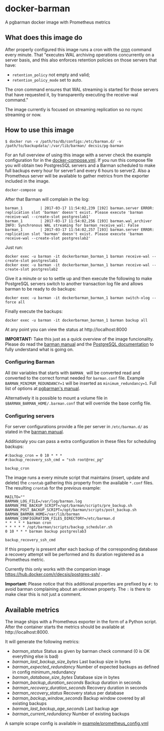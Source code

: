 # docker-barman
A pgbarman docker image with Prometheus metrics

## What does this image do

After properly configured this image runs a cron with the [cron](http://docs.pgbarman.org/release/2.1/index.html#cron) command every minute. That "executes WAL archiving operations concurrently on a server basis, and this also enforces retention policies on those servers that have:

* `retention_policy` not empty and valid;
* `retention_policy_mode` set to auto.

The cron command ensures that WAL streaming is started for those servers that have requested it, by transparently executing the receive-wal command."

The image currently is focused on streaming replication so no rsync streaming or now.

## How to use this image

    $ docker run -v /path/to/db/configs:/etc/barman.d/ -v /path/to/backupdata/:/var/lib/barman/ decsis/pg-barman

For an full overview of using this image with a server check the example configuration for in the [docker-compose.yml](https://github.com/DECSIS/docker-barman/blob/master/docker-compose.yml). If you run this compose file you will obtain two PostgresSQL servers and a Barman scheduled to make full backups every hour for server1 and every 6 hours to server2. Also a Prometheus server will be available to gather metrics from the exporter included in the image.

    docker-compose up

After that Barman will complain in the log:

    barman_1        | 2017-03-17 11:54:02,239 [192] barman.server ERROR: replication slot 'barman' doesn't exist. Please execute 'barman receive-wal --create-slot postgreslab1'
    barman_1        | 2017-03-17 11:54:02,256 [193] barman.wal_archiver INFO: Synchronous WAL streaming for barman_receive_wal: False
    barman_1        | 2017-03-17 11:54:02,257 [193] barman.server ERROR: replication slot 'barman' doesn't exist. Please execute 'barman receive-wal --create-slot postgreslab2'

Just run:

    docker exec -u barman -it dockerbarman_barman_1 barman receive-wal --create-slot postgreslab1
    docker exec -u barman -it dockerbarman_barman_1 barman receive-wal --create-slot postgreslab2

Give it a minute or so to settle up and then execute the following to make PostgreSQL servers switch to another transaction log file and allows barman to be ready to do backups:

    docker exec -u barman -it dockerbarman_barman_1 barman switch-xlog --force all

Finally execute the backups:

    docker exec -u barman -it dockerbarman_barman_1 barman backup all

At any point you can view the status at http://localhost:8000

**IMPORTANT:** Take this just as a quick overview of the image funcionality. Please do read the [barman manual](http://docs.pgbarman.org/release/2.1/index.html) and the [PostgreSQL documentation](https://www.postgresql.org/docs/current/static/) to fully understand what is going on.

### Configuring Barman

All `ENV` variables that starts with `BARMAN_` will be converted read and converted to the correct format needed for `barman.conf` file. Example `BARMAN_MINIMUM_REDUNDANCY=1` will be inserted as `minimum_redundancy=1`. Full list of options at [pgbarman's manual](http://docs.pgbarman.org/release/2.1/barman.5.html#options).


Alternatively it is possible to mount a volume file in `$BARMAN_BARMAN_HOME/.barman.conf` that will override the base config file.

### Configuring servers

For server configurations provide a file per server in `/etc/barman.d/` as stated in the [barman manual](http://docs.pgbarman.org/release/2.1/index.html#configuration).

Additionaly you can pass a extra configuration in these files for scheduling backups:

    #:backup_cron = 0 10 * * *
    #:backup_recovery_ssh_cmd = "ssh root@rec_pg"

`backup_cron` 

The image runs a every minute script that maintains (insert, update and delete) the `crontab` gathering this property from the available `*.conf` files. The resulting `crontab` for the previous example:

    MAILTO=""
    BARMAN_LOG_FILE=/var/log/barman.log
    BARMAN_PRE_BACKUP_SCRIPT=/opt/barman/scripts/pre_backup.sh
    BARMAN_POST_BACKUP_SCRIPT=/opt/barman/scripts/post_backup.sh
    BARMAN_BARMAN_HOME=/var/lib/barman
    BARMAN_CONFIGURATION_FILES_DIRECTORY=/etc/barman.d
    * * * * * barman cron
    * * * * * /opt/barman/scripts/backup_scheduler.sh
    0 10 * * * barman backup postgreslab3

`backup_recovery_ssh_cmd`

If this property is present after each backup of the corresponding database a recovery attempt will be performed and its duration registered as a Prometheus metric.

Currently this only works with the companion image https://hub.docker.com/r/decsis/postgres-ssh/ .

**Important**: Please notice that this additional properties are prefixed by `#:` to avoid barman complaining about an unknown property. The `:` is there to make clear this is not just a comment.

## Available metrics

The image ships with a Prometheus exporter in the form of a Python script. After the container starts the metrics should be available at http://localhost:8000.

It will generate the following metrics:

* *barman_status* Status as given by barman check command (0 is OK everything else is bad)
* *barman_last_backup_size_bytes* Last backup size in bytes
* *barman_expected_redundancy* Number of expected backups as defined in config minimum_redundancy
* *barman_database_size_bytes* Database size in bytes
* *barman_backup_duration_seconds* Backup duration in seconds
* *barman_recovery_duration_seconds* Recovery duration in seconds
* *barman_recovery_status* Recovery status per database
* *barman_backup_window_seconds* Backup window covered by all existing backups
* *barman_last_backup_age_seconds* Last backup age
* *barman_current_redundancy* Number of existing backups

A sample scrape config is available in [example/prometheus_config.yml](https://github.com/DECSIS/docker-barman/blob/master/example/prometheus_config.yml)
